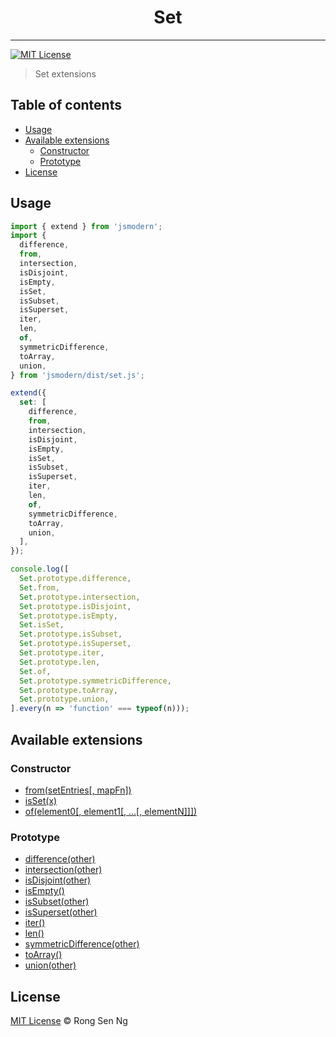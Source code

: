 <div align="center" style="text-align: center;">
  <h1 style="border-bottom: none;">Set</h1>

  <p></p>
</div>

<hr />

[![MIT License][mit-license-badge]][mit-license-url]

> Set extensions

## Table of contents <!-- omit in toc -->

- [Usage](#usage)
- [Available extensions](#available-extensions)
  - [Constructor](#constructor)
  - [Prototype](#prototype)
- [License](#license)

## Usage

```ts
import { extend } from 'jsmodern';
import {
  difference,
  from,
  intersection,
  isDisjoint,
  isEmpty,
  isSet,
  isSubset,
  isSuperset,
  iter,
  len,
  of,
  symmetricDifference,
  toArray,
  union,
} from 'jsmodern/dist/set.js';

extend({
  set: [
    difference,
    from,
    intersection,
    isDisjoint,
    isEmpty,
    isSet,
    isSubset,
    isSuperset,
    iter,
    len,
    of,
    symmetricDifference,
    toArray,
    union,
  ],
});

console.log([
  Set.prototype.difference,
  Set.from,
  Set.prototype.intersection,
  Set.prototype.isDisjoint,
  Set.prototype.isEmpty,
  Set.isSet,
  Set.prototype.isSubset,
  Set.prototype.isSuperset,
  Set.prototype.iter,
  Set.prototype.len,
  Set.of,
  Set.prototype.symmetricDifference,
  Set.prototype.toArray,
  Set.prototype.union,
].every(n => 'function' === typeof(n)));
```

## Available extensions

### Constructor

* [from(setEntries\[, mapFn\])]
* [isSet(x)]
* [of(element0\[, element1\[, ...\[, elementN\]\]\])]

### Prototype

* [difference(other)]
* [intersection(other)]
* [isDisjoint(other)]
* [isEmpty()]
* [isSubset(other)]
* [isSuperset(other)]
* [iter()]
* [len()]
* [symmetricDifference(other)]
* [toArray()]
* [union(other)]

## License

[MIT License](http://motss.mit-license.org/) © Rong Sen Ng

<!-- References -->
[from(setEntries\[, mapFn\])]: /src/set/API_REFERENCE.md#fromsetentries-mapfn
[isSet(x)]: /src/set/API_REFERENCE.md#issetx
[of(element0\[, element1\[, ...\[, elementN\]\]\])]: /src/set/API_REFERENCE.md#ofelement0-element1--elementn

[difference(other)]: /src/set/API_REFERENCE.md#differenceother
[intersection(other)]: /src/set/API_REFERENCE.md#intersectionother
[isDisjoint(other)]: /src/set/API_REFERENCE.md#isdisjointother
[isEmpty()]: /src/set/API_REFERENCE.md#isempty
[isSubset(other)]: /src/set/API_REFERENCE.md#issubsetother
[isSuperset(other)]: /src/set/API_REFERENCE.md#issupersetother
[iter()]: /src/set/API_REFERENCE.md#iter
[len()]: /src/set/API_REFERENCE.md#len
[symmetricDifference(other)]: /src/set/API_REFERENCE.md#symmetricdifferenceother
[toArray()]: /src/set/API_REFERENCE.md#toarray
[union(other)]: /src/set/API_REFERENCE.md#unionother

<!-- MDN -->
[array-mdn-url]: https://developer.mozilla.org/en-US/docs/Web/JavaScript/Reference/Global_Objects/Array
[boolean-mdn-url]: https://developer.mozilla.org/en-US/docs/Web/JavaScript/Reference/Global_Objects/Boolean
[function-mdn-url]: https://developer.mozilla.org/en-US/docs/Web/JavaScript/Reference/Global_Objects/Function
[map-mdn-url]: https://developer.mozilla.org/en-US/docs/Web/JavaScript/Reference/Global_Objects/Map
[number-mdn-url]: https://developer.mozilla.org/en-US/docs/Web/JavaScript/Reference/Global_Objects/Number
[object-mdn-url]: https://developer.mozilla.org/en-US/docs/Web/JavaScript/Reference/Global_Objects/Object
[promise-mdn-url]: https://developer.mozilla.org/en-US/docs/Web/JavaScript/Reference/Global_Objects/Promise
[regexp-mdn-url]: https://developer.mozilla.org/en-US/docs/Web/JavaScript/Reference/Global_Objects/RegExp
[set-mdn-url]: https://developer.mozilla.org/en-US/docs/Web/JavaScript/Reference/Global_Objects/Set
[string-mdn-url]: https://developer.mozilla.org/en-US/docs/Web/JavaScript/Reference/Global_Objects/String
[void-mdn-url]: https://developer.mozilla.org/en-US/docs/Web/JavaScript/Reference/Operators/void
[error-mdn-url]: https://developer.mozilla.org/en-US/docs/Web/JavaScript/Reference/Global_Objects/Error

<!-- Badges -->
[mit-license-badge]: https://flat.badgen.net/badge/license/MIT/blue

<!-- Links -->
[mit-license-url]: https://github.com/motss/deno_mod/blob/master/LICENSE

